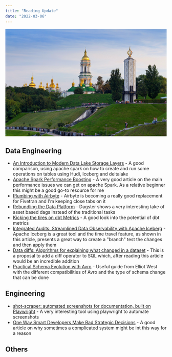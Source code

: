 ```yaml
---
title: "Reading Update"
date: "2022-03-06"
---
```


![Photo by Eugene on Unsplash](./kyiv.jpeg)

## Data Engineering

- [An Introduction to Modern Data Lake Storage Layers](https://dacort.dev/posts/modern-data-lake-storage-layers/) - A good comparison, using apache spark on how to create and run some operations on tables using Hudi, Iceberg and deltalake
- [Apache Spark Performance Boosting](https://towardsdatascience.com/apache-spark-performance-boosting-e072a3ec1179) - A very good article on the main performance issues we can get on apache Spark. As a relative beginner this might be a good go-to resource for me
- [Plumbing with Airbyte](https://www.topofthelyne.co/p/plumbing-with-airbyte) - Airbyte is becoming a really good replacement for Fivetran and I'm keeping close tabs on it
- [Rebundling the Data Platform](https://dagster.io/blog/rebundling-the-data-platform) - Dagster shows a very interesting take of asset based dags instead of the traditional tasks
- [Kicking the tires on dbt Metrics](https://stkbailey.substack.com/p/kicking-the-tires-on-dbt-metrics) - A good look into the potential of dbt metrics
- [Integrated Audits: Streamlined Data Observability with Apache Iceberg](https://tabular.io/blog/integrated-audits/) - Apache Iceberg is a great tool and the time travel feature, as shown in this article, presents a great way to create a "branch" test the changes and then apply them
- [Data diffs: Algorithms for explaining what changed in a dataset](https://blog.marcua.net/2022/02/20/data-diffs-algorithms-for-explaining-what-changed-in-a-dataset.html) - This is a proposal to add a diff operator to SQL which, after reading this article would be an incredible addition
- [Practical Schema Evolution with Avro](https://medium.com/expedia-group-tech/practical-schema-evolution-with-avro-c07af8ba1725) - Useful guide from Elliot West with the different compatibilities of Avro and the type of schema change that can be done

## Engineering

- [shot-scraper: automated screenshots for documentation, built on Playwright](https://simonwillison.net/2022/Mar/10/shot-scraper/) - A very interesting tool using playwright to automate screenshots
- [One Way Smart Developers Make Bad Strategic Decisions](https://earthly.dev/blog/see-state/) - A good article on why sometimes a complicated system might be int this way for a reason

## Others
